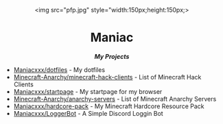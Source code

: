 <div align="center">

<img src="pfp.jpg" style="width:150px;height:150px;> 

Maniac
===
***My Projects***

</div>

- [Maniacxxx/dotfiles](https://github.com/Maniacxxx/dotfiles) - My dotfiles
- [Minecraft-Anarchy/minecraft-hack-clients](https://github.com/Minecraft-Anarchy/minecraft-hack-clients) - List of Minecraft Hack Clients
- [Maniacxxx/startpage](https://github.com/Maniacxxx/startpage) - My startpage for my browser
- [Minecraft-Anarchy/anarchy-servers](https://github.com/Minecraft-Anarchy/anarchy-servers) - List of Minecraft Anarchy Servers
- [Maniacxxx/hardcore-pack](https://github.com/Maniacxxx/hardcore-pack) - My Minecraft Hardcore Resource Pack
- [Maniacxxx/LoggerBot](https://github.com/Maniacxxx/LoggerBot) - A Simple Discord Loggin Bot
